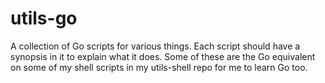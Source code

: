 # utils-go
A collection of Go scripts for various things.
Each script should have a synopsis in it to explain what it does. 
Some of these are the Go equivalent on some of my shell scripts in my utils-shell repo for me to learn Go too.